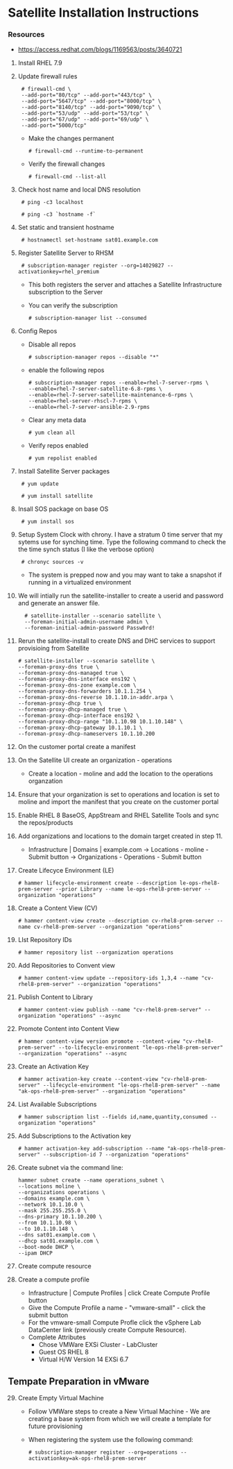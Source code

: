 # Satellite Installation Instructions

### Resources
- https://access.redhat.com/blogs/1169563/posts/3640721

1. Install RHEL 7.9
2. Update firewall rules
  
        # firewall-cmd \
        --add-port="80/tcp" --add-port="443/tcp" \
        --add-port="5647/tcp" --add-port="8000/tcp" \
        --add-port="8140/tcp" --add-port="9090/tcp" \
        --add-port="53/udp" --add-port="53/tcp" \
        --add-port="67/udp" --add-port="69/udp" \
        --add-port="5000/tcp"

    - Make the changes permanent

          # firewall-cmd --runtime-to-permanent

    - Verify the firewall changes

          # firewall-cmd --list-all

4. Check host name and local DNS resolution

        # ping -c3 localhost

        # ping -c3 `hostname -f`

5. Set static and transient hostname

        # hostnamectl set-hostname sat01.example.com

6. Register Satellite Server to RHSM

        # subscription-manager register --org=14029827 --activationkey=rhel_premium
        
    - This both registers the server and attaches a Satellite Infrastructure subscription to the  Server
    
    - You can verify the subscription
        
          # subscription-manager list --consumed
       

7. Config Repos

    - Disable all repos
    
          # subscription-manager repos --disable "*"
          
    - enable the following repos
    
          # subscription-manager repos --enable=rhel-7-server-rpms \
          --enable=rhel-7-server-satellite-6.8-rpms \
          --enable=rhel-7-server-satellite-maintenance-6-rpms \
          --enable=rhel-server-rhscl-7-rpms \
          --enable=rhel-7-server-ansible-2.9-rpms

    - Clear any meta data
    
          # yum clean all
          
    - Verify repos enabled
    
          # yum repolist enabled
          
8. Install Satellite Server packages
 
        # yum update
        
        # yum install satellite

9. Insall SOS package on base OS

        # yum install sos
        
10.  Setup System Clock with chrony.  I have a stratum 0 time server that my sytems use for synching time.  Type the following command to check the the time synch status (I like the verbose option)

          # chronyc sources -v
          
     - The system is prepped now and you may want to take a snapshot if running in a virtualized environment

11. We will intially run the satellite-installer to create a userid and password and generate an answer file.  

          # satellite-installer --scenario satellite \
          --foreman-initial-admin-username admin \
          --foreman-initial-admin-password Passw0rd!
          
11. Rerun the satellite-install to create DNS and DHC services to support provisioing from Satellite

        # satellite-installer --scenario satellite \
        --foreman-proxy-dns true \
        --foreman-proxy-dns-managed true \
        --foreman-proxy-dns-interface ens192 \
        --foreman-proxy-dns-zone example.com \
        --foreman-proxy-dns-forwarders 10.1.1.254 \
        --foreman-proxy-dns-reverse 10.1.10.in-addr.arpa \
        --foreman-proxy-dhcp true \
        --foreman-proxy-dhcp-managed true \
        --foreman-proxy-dhcp-interface ens192 \
        --foreman-proxy-dhcp-range "10.1.10.98 10.1.10.148" \
        --foreman-proxy-dhcp-gateway 10.1.10.1 \
        --foreman-proxy-dhcp-nameservers 10.1.10.200 

12. On the customer portal create a manifest

13. On the Satellite UI create an organization - operations
    - Create a location - moline and add the location to the operations organzation

14. Ensure that your organization is set to operations and location is set to moline and import the manifest that you create on the customer portal

15. Enable RHEL 8 BaseOS, AppStream and RHEL Satellite Tools and sync the repos/products

16. Add organizations and locations to the domain target created in step 11.  
    - Infrastructure | Domains | example.com -> Locations - moline - Submit button -> Organizations - Operations - Submit button

17. Create Lifecyce Environment (LE)

        # hammer lifecycle-environment create --description le-ops-rhel8-prem-server --prior Library --name le-ops-rhel8-prem-server --organization "operations"
18. Create a Content View (CV)

        # hammer content-view create --description cv-rhel8-prem-server --name cv-rhel8-prem-server --organization "operations"
19. LIst Repository IDs

        # hammer repository list --organization operations
20. Add Repositories to Convent view
     
        # hammer content-view update --repository-ids 1,3,4 --name "cv-rhel8-prem-server" --organization "operations"
21. Publish Content to Library
      
        # hammer content-view publish --name "cv-rhel8-prem-server" --organization "operations" --async
22. Promote Content into Content View
        
        # hammer content-view version promote --content-view "cv-rhel8-prem-server" --to-lifecycle-environment "le-ops-rhel8-prem-server" --organization "operations" --async
23. Create an Activation Key

        # hammer activation-key create --content-view "cv-rhel8-prem-server" --lifecycle-environment "le-ops-rhel8-prem-server" --name "ak-ops-rhel8-prem-server" --organization "operations"
24.  List Available Subscriptions
 
         # hammer subscription list --fields id,name,quantity,consumed --organization "operations"
25. Add Subscriptions to the Activation key

        # hammer activation-key add-subscription --name "ak-ops-rhel8-prem-server" --subscription-id 7 --organization "operations"
26. Create subnet via the command line:
          
        hammer subnet create --name operations_subnet \
        --locations moline \
        --organizations operations \
        --domains example.com \
        --network 10.1.10.0 \
        --mask 255.255.255.0 \
        --dns-primary 10.1.10.200 \
        --from 10.1.10.98 \
        --to 10.1.10.148 \
        --dns sat01.example.com \
        --dhcp sat01.example.com \
        --boot-mode DHCP \
        --ipam DHCP

27. Create compute resource

28. Create a compute profile
    - Infrastructure | Compute Profiles | click Create Compute Profile button
    - Give the Compute Profile a name - "vmware-small" - click the submit button
    - For the vmware-small Compute Profle click the vSphere Lab DataCenter link (previously create Compute Resource).
    - Complete Attributes
        - Chose VMWare EXSi Cluster - LabCluster
        - Guest OS RHEL 8
        - Virtual H/W Version 14 EXSi 6.7
        
        
## Tempate Preparation in vMware

29. Create Empty Virtual Machine
    - Follow VMWare steps to create a New Virtual Machine - We are creating a base system from which we will create a template for future provisioning
    - When registering the system use the following command:
        
          # subscription-manager register --org=operations --activationkey=ak-ops-rhel8-prem-server
